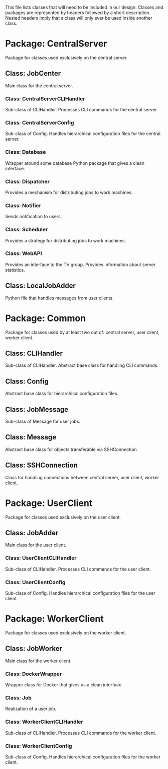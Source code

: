 This file lists classes that will need to be included in our design.
Classes and packages are represented by headers followed by a short description.
Nested headers imply that a class will only ever be used inside another class.


# Package: CentralServer
Package for classes used exclusively on the central server.

## Class: JobCenter
Main class for the central server.
### Class: CentralServerCLIHandler
Sub-class of CLIHandler.
Processes CLI commands for the central server.
### Class: CentralServerConfig
Sub-class of Config.
Handles hierarchical configuration files for the central server.
### Class: Database
Wrapper around some database Python package that gives a clean interface.
### Class: Dispatcher
Provides a mechanism for distributing jobs to work machines.
### Class: Notifier
Sends notification to users.
### Class: Scheduler
Provides a strategy for distributing jobs to work machines.
### Class: WebAPI
Provides an interface to the TV group.
Provides information about server statistics.

## Class: LocalJobAdder
Python file that handles messages from user clients.


# Package: Common
Package for classes used by at least two out of: central server, user client, worker client.

## Class: CLIHandler
Sub-class of CLIHandler.
Abstract base class for handling CLI commands.

## Class: Config
Abstract base class for hierarchical configuration files.

## Class: JobMessage
Sub-class of Message for user jobs.

## Class: Message
Abstract base class for objects transferable via SSHConnection

## Class: SSHConnection
Class for handling connections between central server, user client, worker client.


# Package: UserClient
Package for classes used exclusively on the user client.

## Class: JobAdder
Main class for the user client.
### Class: UserClientCLIHandler
Sub-class of CLIHandler.
Processes CLI commands for the user client.
### Class: UserClientConfig
Sub-class of Config.
Handles hierarchical configuration files for the user client.


# Package: WorkerClient
Package for classes used exclusively on the worker client.

## Class: JobWorker
Main class for the worker client.
### Class: DockerWrapper
Wrapper class for Docker that gives us a clean interface.
### Class: Job
Realization of a user job.
### Class: WorkerClientCLIHandler
Sub-class of CLIHandler.
Processes CLI commands for the worker client.
### Class: WorkerClientConfig
Sub-class of Config.
Handles hierarchical configuration files for the worker client.
